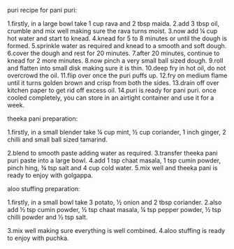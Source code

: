 puri recipe for pani puri:


1.firstly, in a large bowl take 1 cup rava and 2 tbsp maida.
2.add 3 tbsp oil, crumble and mix well making sure the rava turns moist.
3.now add ¼ cup hot water and start to knead.
4.knead for 5 to 8 minutes or until the dough is formed.
5.sprinkle water as required and knead to a smooth and soft dough.
6.cover the dough and rest for 20 minutes.
7.after 20 minutes, continue to knead for 2 more minutes.
8.now pinch a very small ball sized dough.
9.roll and flatten into small disk making sure it is thin.
10.deep fry in hot oil, do not overcrowd the oil.
11.flip over once the puri puffs up.
12.fry on medium flame until it turns golden brown and crisp from both the sides.
13.drain off over kitchen paper to get rid off excess oil.
14.puri is ready for pani puri. once cooled completely, you can store in an   airtight container and use it for a week.


theeka pani preparation:

1.firstly, in a small blender take ¼ cup mint, ½ cup coriander, 1 inch ginger, 2 chilli and small ball sized tamarind.

2.blend to smooth paste adding water as required.
3.transfer theeka pani puri paste into a large bowl.
4.add 1 tsp chaat masala, 1 tsp cumin powder, pinch hing, ¾ tsp salt and 4 cup cold water.
5.mix well and theeka pani is ready to enjoy with golgappa.


aloo stuffing preparation:

1.firstly, in a small bowl take 3 potato, ½ onion and 2 tbsp coriander.
2.also add ½ tsp cumin powder, ½ tsp chaat masala, ¼ tsp pepper powder, ½ tsp chilli powder and ½ tsp salt.

3.mix well making sure everything is well combined.
4.aloo stuffing is ready to enjoy with puchka.


